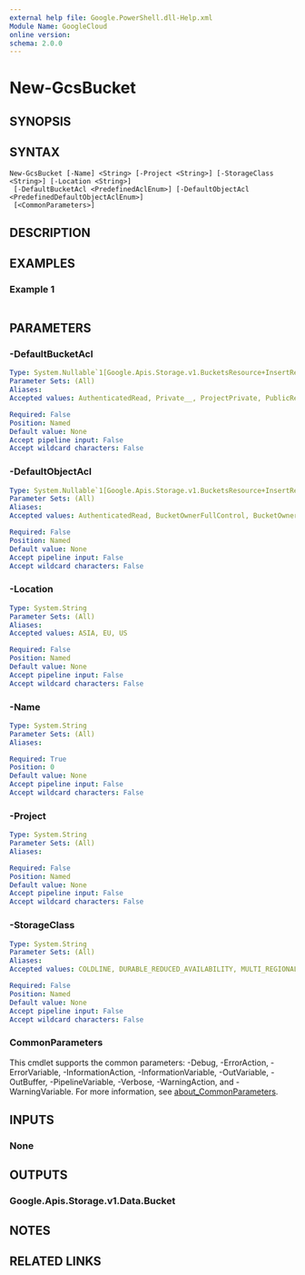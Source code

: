 ```yaml
---
external help file: Google.PowerShell.dll-Help.xml
Module Name: GoogleCloud
online version:
schema: 2.0.0
---
```


# New-GcsBucket

## SYNOPSIS


## SYNTAX

```
New-GcsBucket [-Name] <String> [-Project <String>] [-StorageClass <String>] [-Location <String>]
 [-DefaultBucketAcl <PredefinedAclEnum>] [-DefaultObjectAcl <PredefinedDefaultObjectAclEnum>]
 [<CommonParameters>]
```

## DESCRIPTION


## EXAMPLES

### Example 1
```powershell

```



## PARAMETERS

### -DefaultBucketAcl


```yaml
Type: System.Nullable`1[Google.Apis.Storage.v1.BucketsResource+InsertRequest+PredefinedAclEnum]
Parameter Sets: (All)
Aliases:
Accepted values: AuthenticatedRead, Private__, ProjectPrivate, PublicRead, PublicReadWrite

Required: False
Position: Named
Default value: None
Accept pipeline input: False
Accept wildcard characters: False
```

### -DefaultObjectAcl


```yaml
Type: System.Nullable`1[Google.Apis.Storage.v1.BucketsResource+InsertRequest+PredefinedDefaultObjectAclEnum]
Parameter Sets: (All)
Aliases:
Accepted values: AuthenticatedRead, BucketOwnerFullControl, BucketOwnerRead, Private__, ProjectPrivate, PublicRead

Required: False
Position: Named
Default value: None
Accept pipeline input: False
Accept wildcard characters: False
```

### -Location


```yaml
Type: System.String
Parameter Sets: (All)
Aliases:
Accepted values: ASIA, EU, US

Required: False
Position: Named
Default value: None
Accept pipeline input: False
Accept wildcard characters: False
```

### -Name


```yaml
Type: System.String
Parameter Sets: (All)
Aliases:

Required: True
Position: 0
Default value: None
Accept pipeline input: False
Accept wildcard characters: False
```

### -Project


```yaml
Type: System.String
Parameter Sets: (All)
Aliases:

Required: False
Position: Named
Default value: None
Accept pipeline input: False
Accept wildcard characters: False
```

### -StorageClass


```yaml
Type: System.String
Parameter Sets: (All)
Aliases:
Accepted values: COLDLINE, DURABLE_REDUCED_AVAILABILITY, MULTI_REGIONAL, NEARLINE, REGIONAL, STANDARD

Required: False
Position: Named
Default value: None
Accept pipeline input: False
Accept wildcard characters: False
```

### CommonParameters
This cmdlet supports the common parameters: -Debug, -ErrorAction, -ErrorVariable, -InformationAction, -InformationVariable, -OutVariable, -OutBuffer, -PipelineVariable, -Verbose, -WarningAction, and -WarningVariable. For more information, see [about_CommonParameters](http://go.microsoft.com/fwlink/?LinkID=113216).

## INPUTS

### None

## OUTPUTS

### Google.Apis.Storage.v1.Data.Bucket

## NOTES

## RELATED LINKS
